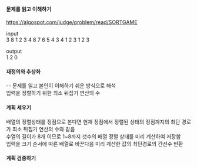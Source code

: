 #### 문제를 읽고 이해하기
https://algospot.com/judge/problem/read/SORTGAME

input</br>
3
8
1 2 3 4 8 7 6 5
4
3 4 1 2
3
1 2 3


output</br>
1
2
0


#### 재정의와 추상화<br>
-- 문제를 읽고 본인이 이해하기 쉬운 방식으로 해석<br>
입력을 정렬하기 위한 최소 뒤집기 연산의 수

#### 계획 세우기<br>
배열의 정렬상태를 정점으로 본다면 현재 정점에서 정렬된 상태의 정점까지의 최단 경로가 최소 뒤집기 연산의 수와 같음<br>
수열의 길이가 8개 이므로 1~8까지 갯수의 배열 정렬 상태를 미리 계산하여 저장함<br>
입력을 크기 순서에 따른 배열로 바꾼다음 미리 계산한 값의 최단경로의 간선수 반환<br>

#### 계획 검증하기
